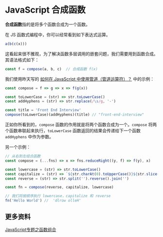 # JavaScript 合成函数

**合成函数**指的是将多个函数合成为一个函数。

在 JS 函数式编程中，你可以经常看到如下表达式运算。

```js
a(b(c(x)))
```

这看起来很不雅观，为了解决函数多层调用的嵌套问题，我们需要用到函数合成。其语法格式如下：

```js
const f = compose(a, b, c)  // 合成函数 f(x)
```

我们使用昨天写的 [如何在 JavaScript 中使用管道（管道运算符）？](https://github.com/lio-zero/blog/blob/master/JavaScript/%E5%A6%82%E4%BD%95%E5%9C%A8%20JavaScript%20%E4%B8%AD%E4%BD%BF%E7%94%A8%E7%AE%A1%E9%81%93%EF%BC%88%E7%AE%A1%E9%81%93%E8%BF%90%E7%AE%97%E7%AC%A6%EF%BC%89%EF%BC%9F.md) 中的示例：

```js
const compose = f => g => x => f(g(x))

const toLowerCase = (str) => str.toLowerCase()
const addHyphens = (str) => str.replace(/\s/g, '-')

const title = 'Front End Interview'
compose(toLowerCase)(addHyphens)(title) // "front-end-interview"
```

正如你所看到的，`compose` 函数的作用就是将两个函数合成为一个。`compose` 将两个函数串联起来执行，`toLowerCase` 函数返回的结果会传递给下一个函数 `addHyphens` 中作为参数。

另一个示例：

```js
// 从右到左组合函数
const compose = (...fns) => x => fns.reduceRight((y, f) => f(y), x)

const lowercase = (str) => str.toLowerCase()
const capitalize = (str) => `${str.charAt(0).toUpperCase()}${str.slice(1)}`
const reverse = (str) => str.split('').reverse().join('')

const fn = compose(reverse, capitalize, lowercase)

// 我们将按顺序执行 lowercase，capitalize 和 reverse
fn('Hello World') //  'dlrow olleH'
```

## 更多资料

[JavaScript专题之函数组合](https://github.com/mqyqingfeng/Blog/issues/45)
